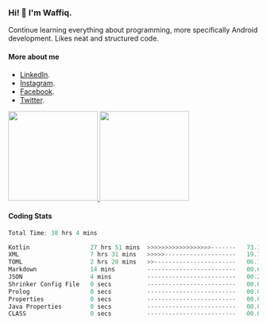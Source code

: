 ### Hi! 👋 I'm Waffiq.

Continue learning everything about programming, more specifically Android development. Likes neat and structured code.

#### More about me 
- [LinkedIn](https://www.linkedin.com/in/waffiqaziz/).
- [Instagram](https://www.instagram.com/waffiqaziz/).
- [Facebook](https://web.facebook.com/WaffiqAziz/).
- [Twitter](https://twitter.com/AzizWaffiq).

<p align="left">
<a href="https://github.com/waffiqaziz">
  <img height="180em" src="https://github-readme-stats-eight-theta.vercel.app/api?username=waffiqaziz&show_icons=true&theme=algolia&include_all_commits=true&count_private=true"/>
  <img height="180em" src="https://github-readme-stats-eight-theta.vercel.app/api/top-langs/?username=waffiqaziz&layout=compact&langs_count=8&theme=algolia"/>
</a>
</p>

#### Coding Stats
<!--START_SECTION:waka-->

```rust
Total Time: 38 hrs 4 mins

Kotlin                 27 hrs 51 mins  >>>>>>>>>>>>>>>>>>-------   73.18 %
XML                    7 hrs 31 mins   >>>>>--------------------   19.78 %
TOML                   2 hrs 20 mins   >>-----------------------   06.14 %
Markdown               14 mins         -------------------------   00.65 %
JSON                   4 mins          -------------------------   00.20 %
Shrinker Config File   0 secs          -------------------------   00.02 %
Prolog                 0 secs          -------------------------   00.01 %
Properties             0 secs          -------------------------   00.01 %
Java Properties        0 secs          -------------------------   00.00 %
CLASS                  0 secs          -------------------------   00.00 %
```

<!--END_SECTION:waka-->
